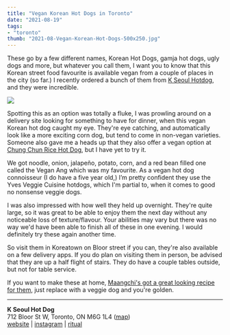 ```yaml
---
title: "Vegan Korean Hot Dogs in Toronto"
date: "2021-08-19"
tags:
- "toronto"
thumb: "2021-08-Vegan-Korean-Hot-Dogs-500x250.jpg"
---
```


These go by a few different names, Korean Hot Dogs, gamja hot dogs, ugly dogs and more, but whatever you call them, I want you to know that this Korean street food favourite is available vegan from a couple of places in the city (so far.) I recently ordered a bunch of them from [K Seoul Hotdog](https://kseoulhotdog.com), and they were incredible.

![](images/Vegan-Korean-Hot-Dogs-1024x789.jpg)

Spotting this as an option was totally a fluke, I was prowling around on a delivery site looking for something to have for dinner, when this vegan Korean hot dog caught my eye. They're eye catching, and automatically look like a more exciting corn dog, but tend to come in non-vegan varieties. Someone also gave me a heads up that they also offer a vegan option at [Chung Chun Rice Hot Dog](https://chungchunricedog.ca), but I have yet to try it.

We got noodle, onion, jalapeño, potato, corn, and a red bean filled one called the Vegan Ang which was my favourite. As a vegan hot dog connoisseur (I do have a five year old,) I’m pretty confident they use the Yves Veggie Cuisine hotdogs, which I'm partial to, when it comes to good no nonsense veggie dogs.

I was also impressed with how well they held up overnight. They're quite large, so it was great to be able to enjoy them the next day without any noticeable loss of texture/flavour. Your abilities may vary but there was no way we'd have been able to finish all of these in one evening. I would definitely try these again another time.

So visit them in Koreatown on Bloor street if you can, they're also available on a few delivery apps. If you do plan on visiting them in person, be advised that they are up a half flight of stairs. They do have a couple tables outside, but not for table service.

If you want to make these at home, [Maangchi's got a great looking recipe for them](https://www.maangchi.com/recipe/gamja-hotdog), just replace with a veggie dog and you're golden.

* * *

**K Seoul Hot Dog**  
712 Bloor St W, Toronto, ON M6G 1L4 ([map](https://www.google.com/maps/place/43°39'49.5%22N+79°25'04.3%22W/@43.663755,-79.417866,16z/data=!4m5!3m4!1s0x0:0x0!8m2!3d43.663755!4d-79.417866))  
[website](https://kseoulhotdog.com) | [instagram](https://www.instagram.com/kseoulhotdog/) | [ritual](https://ritual.co/order/k-seoul-hotdog-bloor-christie-toronto/2af8?r=JAPANHAKOWEB&utm_source=partner-link&utm_medium=website)
